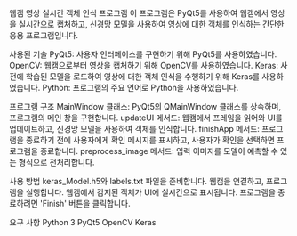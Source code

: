 웹캠 영상 실시간 객체 인식 프로그램
이 프로그램은 PyQt5를 사용하여 웹캠에서 영상을 실시간으로 캡처하고, 신경망 모델을 사용하여 영상에 대한 객체를 인식하는 간단한 응용 프로그램입니다.

사용된 기술
PyQt5: 사용자 인터페이스를 구현하기 위해 PyQt5를 사용하였습니다.
OpenCV: 웹캠으로부터 영상을 캡처하기 위해 OpenCV를 사용하였습니다.
Keras: 사전에 학습된 모델을 로드하여 영상에 대한 객체 인식을 수행하기 위해 Keras를 사용하였습니다.
Python: 프로그램의 주요 언어로 Python을 사용하였습니다.

프로그램 구조
MainWindow 클래스: PyQt5의 QMainWindow 클래스를 상속하며, 프로그램의 메인 창을 구현합니다.
updateUI 메서드: 웹캠에서 프레임을 읽어와 UI를 업데이트하고, 신경망 모델을 사용하여 객체를 인식합니다.
finishApp 메서드: 프로그램을 종료하기 전에 사용자에게 확인 메시지를 표시하고, 사용자가 확인을 선택하면 프로그램을 종료합니다.
preprocess_image 메서드: 입력 이미지를 모델이 예측할 수 있는 형식으로 전처리합니다.

사용 방법
keras_Model.h5와 labels.txt 파일을 준비합니다.
웹캠을 연결하고, 프로그램을 실행합니다.
웹캠에서 감지된 객체가 UI에 실시간으로 표시됩니다.
프로그램을 종료하려면 'Finish' 버튼을 클릭합니다.

요구 사항
Python 3
PyQt5
OpenCV
Keras
